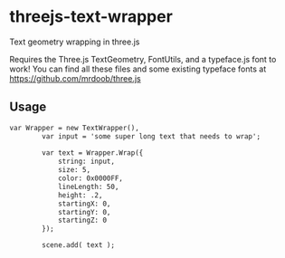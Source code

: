 # threejs-text-wrapper
Text geometry wrapping in three.js

Requires the Three.js TextGeometry, FontUtils, and a typeface.js font to work! You can find all these files and some existing typeface fonts at https://github.com/mrdoob/three.js

## Usage

```html
var Wrapper = new TextWrapper(),
		var input = 'some super long text that needs to wrap';
		
		var text = Wrapper.Wrap({ 
			string: input, 
			size: 5, 
			color: 0x0000FF, 
			lineLength: 50, 
			height: .2, 
			startingX: 0, 
			startingY: 0, 
			startingZ: 0 
		});

		scene.add( text );
```
